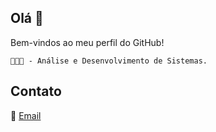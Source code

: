 ## Olá 👋
Bem-vindos ao meu perfil do GitHub!

`👨🏻‍💻 - Análise e Desenvolvimento de Sistemas.`

## Contato
📧 [Email](mailto:oliveirafee77@gmail.com)
